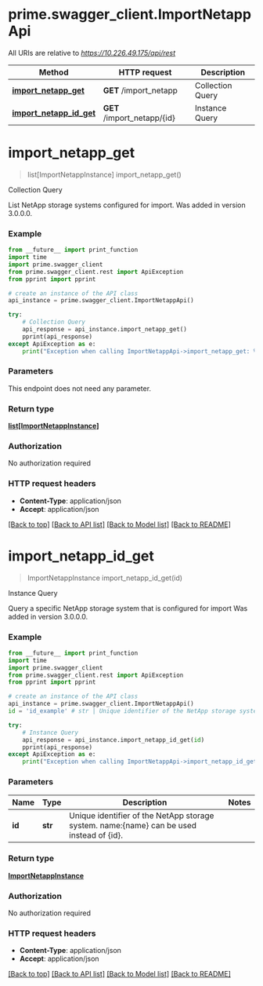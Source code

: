 # prime.swagger_client.ImportNetappApi

All URIs are relative to *https://10.226.49.175/api/rest*

Method | HTTP request | Description
------------- | ------------- | -------------
[**import_netapp_get**](ImportNetappApi.md#import_netapp_get) | **GET** /import_netapp | Collection Query
[**import_netapp_id_get**](ImportNetappApi.md#import_netapp_id_get) | **GET** /import_netapp/{id} | Instance Query


# **import_netapp_get**
> list[ImportNetappInstance] import_netapp_get()

Collection Query

List NetApp storage systems configured for import. Was added in version 3.0.0.0.

### Example
```python
from __future__ import print_function
import time
import prime.swagger_client
from prime.swagger_client.rest import ApiException
from pprint import pprint

# create an instance of the API class
api_instance = prime.swagger_client.ImportNetappApi()

try:
    # Collection Query
    api_response = api_instance.import_netapp_get()
    pprint(api_response)
except ApiException as e:
    print("Exception when calling ImportNetappApi->import_netapp_get: %s\n" % e)
```

### Parameters
This endpoint does not need any parameter.

### Return type

[**list[ImportNetappInstance]**](ImportNetappInstance.md)

### Authorization

No authorization required

### HTTP request headers

 - **Content-Type**: application/json
 - **Accept**: application/json

[[Back to top]](#) [[Back to API list]](../README.md#documentation-for-api-endpoints) [[Back to Model list]](../README.md#documentation-for-models) [[Back to README]](../README.md)

# **import_netapp_id_get**
> ImportNetappInstance import_netapp_id_get(id)

Instance Query

Query a specific NetApp storage system that is configured for import Was added in version 3.0.0.0.

### Example
```python
from __future__ import print_function
import time
import prime.swagger_client
from prime.swagger_client.rest import ApiException
from pprint import pprint

# create an instance of the API class
api_instance = prime.swagger_client.ImportNetappApi()
id = 'id_example' # str | Unique identifier of the NetApp storage system. name:{name} can be used instead of {id}.

try:
    # Instance Query
    api_response = api_instance.import_netapp_id_get(id)
    pprint(api_response)
except ApiException as e:
    print("Exception when calling ImportNetappApi->import_netapp_id_get: %s\n" % e)
```

### Parameters

Name | Type | Description  | Notes
------------- | ------------- | ------------- | -------------
 **id** | **str**| Unique identifier of the NetApp storage system. name:{name} can be used instead of {id}. | 

### Return type

[**ImportNetappInstance**](ImportNetappInstance.md)

### Authorization

No authorization required

### HTTP request headers

 - **Content-Type**: application/json
 - **Accept**: application/json

[[Back to top]](#) [[Back to API list]](../README.md#documentation-for-api-endpoints) [[Back to Model list]](../README.md#documentation-for-models) [[Back to README]](../README.md)

